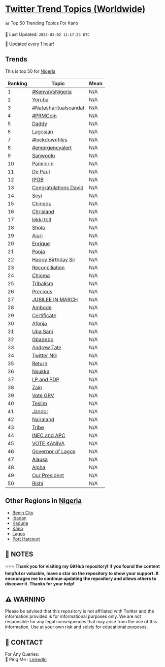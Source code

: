 [Twitter Trend Topics (Worldwide)](https://github.com/ErcinDedeoglu/Twitter-Trend-Topics)
==========


📊 Top 50 Trending Topics For Kano

📆 Last Updated: `2023-03-02 11:17:23 UTC`

🔧 Updated every 1 hour!


## Trends

This is top 50 for [Nigeria](</Nigeria>)

| Ranking | Topic | Mean |
| ------- | ------------ | ------------ |
| 1 | [#KenyaVsNigeria](http://twitter.com/search?q=%23KenyaVsNigeria) | N/A |
| 2 | [Yoruba](http://twitter.com/search?q=Yoruba) | N/A |
| 3 | [#Natasharitualscandal](http://twitter.com/search?q=%23Natasharitualscandal) | N/A |
| 4 | [#PRMCoin](http://twitter.com/search?q=%23PRMCoin) | N/A |
| 5 | [Daddy](http://twitter.com/search?q=Daddy) | N/A |
| 6 | [Lagosian](http://twitter.com/search?q=Lagosian) | N/A |
| 7 | [#lockdownfiles](http://twitter.com/search?q=%23lockdownfiles) | N/A |
| 8 | [#emergencyalert](http://twitter.com/search?q=%23emergencyalert) | N/A |
| 9 | [Sanwoolu](http://twitter.com/search?q=Sanwoolu) | N/A |
| 10 | [Pamilerin](http://twitter.com/search?q=Pamilerin) | N/A |
| 11 | [De Paul](http://twitter.com/search?q=De+Paul) | N/A |
| 12 | [IPOB](http://twitter.com/search?q=IPOB) | N/A |
| 13 | [Congratulations David](http://twitter.com/search?q=Congratulations+David) | N/A |
| 14 | [Seyi](http://twitter.com/search?q=Seyi) | N/A |
| 15 | [Chinedu](http://twitter.com/search?q=Chinedu) | N/A |
| 16 | [Chrisland](http://twitter.com/search?q=Chrisland) | N/A |
| 17 | [lekki toll](http://twitter.com/search?q=lekki+toll) | N/A |
| 18 | [Shola](http://twitter.com/search?q=Shola) | N/A |
| 19 | [Ajuri](http://twitter.com/search?q=Ajuri) | N/A |
| 20 | [Enrique](http://twitter.com/search?q=Enrique) | N/A |
| 21 | [Pooja](http://twitter.com/search?q=Pooja) | N/A |
| 22 | [Happy Birthday Sir](http://twitter.com/search?q=Happy+Birthday+Sir) | N/A |
| 23 | [Reconciliation](http://twitter.com/search?q=Reconciliation) | N/A |
| 24 | [Chioma](http://twitter.com/search?q=Chioma) | N/A |
| 25 | [Tribalism](http://twitter.com/search?q=Tribalism) | N/A |
| 26 | [Precious](http://twitter.com/search?q=Precious) | N/A |
| 27 | [JUBILEE IN MARCH](http://twitter.com/search?q=JUBILEE+IN+MARCH) | N/A |
| 28 | [Ambode](http://twitter.com/search?q=Ambode) | N/A |
| 29 | [Certificate](http://twitter.com/search?q=Certificate) | N/A |
| 30 | [Afonja](http://twitter.com/search?q=Afonja) | N/A |
| 31 | [Uba Sani](http://twitter.com/search?q=Uba+Sani) | N/A |
| 32 | [Gbadebo](http://twitter.com/search?q=Gbadebo) | N/A |
| 33 | [Andrew Tate](http://twitter.com/search?q=Andrew+Tate) | N/A |
| 34 | [Twitter NG](http://twitter.com/search?q=Twitter+NG) | N/A |
| 35 | [Return](http://twitter.com/search?q=Return) | N/A |
| 36 | [Nsukka](http://twitter.com/search?q=Nsukka) | N/A |
| 37 | [LP and PDP](http://twitter.com/search?q=LP+and+PDP) | N/A |
| 38 | [Zain](http://twitter.com/search?q=Zain) | N/A |
| 39 | [Vote GRV](http://twitter.com/search?q=Vote+GRV) | N/A |
| 40 | [Teslim](http://twitter.com/search?q=Teslim) | N/A |
| 41 | [Jandor](http://twitter.com/search?q=Jandor) | N/A |
| 42 | [Nairaland](http://twitter.com/search?q=Nairaland) | N/A |
| 43 | [Tribe](http://twitter.com/search?q=Tribe) | N/A |
| 44 | [INEC and APC](http://twitter.com/search?q=INEC+and+APC) | N/A |
| 45 | [VOTE KANIVA](http://twitter.com/search?q=VOTE+KANIVA) | N/A |
| 46 | [Governor of Lagos](http://twitter.com/search?q=Governor+of+Lagos) | N/A |
| 47 | [Alausa](http://twitter.com/search?q=Alausa) | N/A |
| 48 | [Alpha](http://twitter.com/search?q=Alpha) | N/A |
| 49 | [Our President](http://twitter.com/search?q=Our+President) | N/A |
| 50 | [Rishi](http://twitter.com/search?q=Rishi) | N/A |



## Other Regions in [Nigeria](</Nigeria>)

* [Benin City](</Nigeria/Benin City.md>)
* [Ibadan](</Nigeria/Ibadan.md>)
* [Kaduna](</Nigeria/Kaduna.md>)
* [Kano](</Nigeria/Kano.md>)
* [Lagos](</Nigeria/Lagos.md>)
* [Port Harcourt](</Nigeria/Port Harcourt.md>)



## 📝 NOTES

⭐⭐⭐ **Thank you for visiting my GitHub repository! If you found the content helpful or valuable, leave a star on the repository to show your support. It encourages me to continue updating the repository and allows others to discover it. Thanks for your help!**


## ⚠️ WARNING

Please be advised that this repository is not affiliated with Twitter and the information provided is for informational purposes only. We are not responsible for any legal consequences that may arise from the use of this information. Use at your own risk and solely for educational purposes.


## 📨 CONTACT

 For Any Queries:  
            🏓 Ping Me : [LinkedIn](https://www.linkedin.com/in/ercindedeoglu/)

